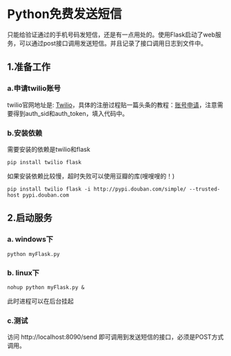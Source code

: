 # Python免费发送短信
只能给验证通过的手机号码发短信，还是有一点用处的。使用Flask启动了web服务，可以通过post接口调用发送短信。并且记录了接口调用日志到文件中。

## 1.准备工作

### a.申请twilio账号
twilio官网地址是: [Twilio](https://www.twilio.com/)，具体的注册过程贴一篇头条的教程：[账号申请](https://www.toutiao.com/i6643962078631559693/?tt_from=weixin&utm_campaign=client_share&wxshare_count=1&timestamp=1547010880&app=news_article&utm_source=weixin&iid=53865048831&utm_medium=toutiao_ios&group_id=6643962078631559693)，注意需要得到auth_sid和auth_token，填入代码中。

### b.安装依赖
需要安装的依赖是twilio和flask

`pip install twilio flask`

如果安装依赖比较慢，超时失败可以使用豆瓣的库(嗖嗖嗖的！)

`pip install twilio flask -i http://pypi.douban.com/simple/ --trusted-host pypi.douban.com`

## 2.启动服务

### a. windows下

`python myFlask.py`

### b. linux下

`nohup python myFlask.py &`

此时进程可以在后台挂起

### c.测试
访问 http://localhost:8090/send 即可调用到发送短信的接口，必须是POST方式调用。
